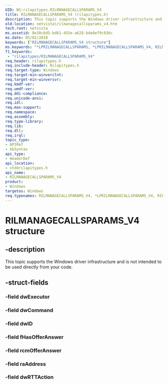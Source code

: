 ```yaml
---
UID: NS:rilapitypes.RILMANAGECALLSPARAMS_V4
title: RILMANAGECALLSPARAMS_V4 (rilapitypes.h)
description: This topic supports the Windows driver infrastructure and is not intended to be used directly from your code.
old-location: netvista\rilmanagecallsparams_v4.htm
tech.root: netvista
ms.assetid: 8e38c6d5-bd61-455e-a628-b4e6ef9c936c
ms.date: 05/02/2018
keywords: ["RILMANAGECALLSPARAMS_V4 structure"]
ms.keywords: "*LPRILMANAGECALLSPARAMS, *LPRILMANAGECALLSPARAMS_V4, RILMANAGECALLSPARAMS, RILMANAGECALLSPARAMS_V4, RILMANAGECALLSPARAMS_V4 structure [Network Drivers Starting with Windows Vista], netvista.rilmanagecallsparams_v4, ntddrilapitypes/RILMANAGECALLSPARAMS_V4"
f1_keywords:
 - "rilapitypes/RILMANAGECALLSPARAMS_V4"
req.header: rilapitypes.h
req.include-header: Rilapitypes.h
req.target-type: Windows
req.target-min-winverclnt: 
req.target-min-winversvr: 
req.kmdf-ver: 
req.umdf-ver: 
req.ddi-compliance: 
req.unicode-ansi: 
req.idl: 
req.max-support: 
req.namespace: 
req.assembly: 
req.type-library: 
req.lib: 
req.dll: 
req.irql: 
topic_type:
- APIRef
- kbSyntax
api_type:
- HeaderDef
api_location:
- ntddrilapitypes.h
api_name:
- RILMANAGECALLSPARAMS_V4
product:
- Windows
targetos: Windows
req.typenames: RILMANAGECALLSPARAMS_V4, *LPRILMANAGECALLSPARAMS_V4, RILMANAGECALLSPARAMS, *LPRILMANAGECALLSPARAMS
---
```


# RILMANAGECALLSPARAMS_V4 structure


## -description


This topic supports the Windows driver infrastructure and is not intended to be used directly from your code.


## -struct-fields




### -field dwExecutor


### -field dwCommand


### -field dwID


### -field fHasOfferAnswer


### -field rcmOfferAnswer


### -field raAddress


### -field dwRTTAction

